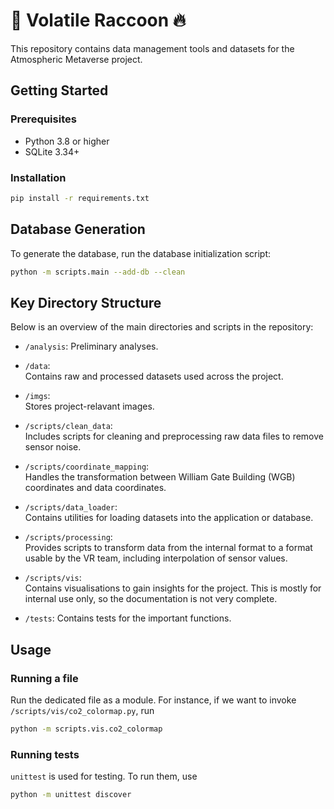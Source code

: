 # 🚀 Volatile Raccoon 🔥

This repository contains data management tools and datasets for the Atmospheric Metaverse project. 

## Getting Started

### Prerequisites

- Python 3.8 or higher
- SQLite 3.34+

### Installation

```bash
pip install -r requirements.txt
```

## Database Generation

To generate the database, run the database initialization script:

```bash
python -m scripts.main --add-db --clean
```

## Key Directory Structure

Below is an overview of the main directories and scripts in the repository:

- `/analysis`:
    Preliminary analyses.    

- `/data`:  
    Contains raw and processed datasets used across the project.

- `/imgs`:  
    Stores project-relavant images.

- `/scripts/clean_data`:  
    Includes scripts for cleaning and preprocessing raw data files to remove sensor noise.

- `/scripts/coordinate_mapping`:  
    Handles the transformation between William Gate Building (WGB) coordinates and data coordinates.

- `/scripts/data_loader`:  
    Contains utilities for loading datasets into the application or database.

- `/scripts/processing`:  
    Provides scripts to transform data from the internal format to a format usable by the VR team, including interpolation of sensor values.

- `/scripts/vis`:  
    Contains visualisations to gain insights for the project. This is mostly for internal use only, so the documentation is not very complete.

- `/tests`: 
    Contains tests for the important functions.

## Usage

### Running a file

Run the dedicated file as a module. For instance, if we want to invoke `/scripts/vis/co2_colormap.py`, run

```bash
python -m scripts.vis.co2_colormap
```

### Running tests

`unittest` is used for testing. To run them, use

```bash
python -m unittest discover
```